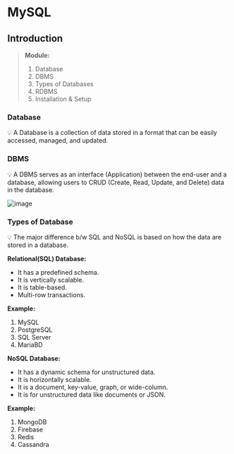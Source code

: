 # MySQL
## Introduction

> **Module:**
> 1. Database 
> 2. DBMS
> 3. Types of Databases
> 4. RDBMS
> 5. Installation & Setup
> 

### Database

<aside>
💡 A Database is a collection of data stored in a format that can be easily accessed, managed, and updated.
</aside>

### DBMS

<aside>
💡 A DBMS serves as an interface (Application) between the end-user and a database, allowing users to CRUD (Create, Read, Update, and Delete) data in the database.
  
</aside>

![image](https://github.com/praveensriram01/MySQL/assets/72486482/2a18fae4-ca00-4774-939d-8b7663d4d74d)

<aside>

</aside>

### Types of Database

<aside>
💡 The major difference b/w SQL and NoSQL is based on how the data are stored in a database.

</aside>

**Relational(SQL) Database:**

- It has a predefined schema.
- It is vertically scalable.
- It is table-based.
- Multi-row transactions.

**Example:**

1. MySQL
2. PostgreSQL
3. SQL Server
4. MariaBD

**NoSQL Database:**

- It has a dynamic schema for unstructured data.
- It is horizontally scalable.
- It is a document, key-value, graph, or wide-column.
- It is for unstructured data like documents or JSON.

**Example:**

1. MongoDB
2. Firebase
3. Redis
4. Cassandra
